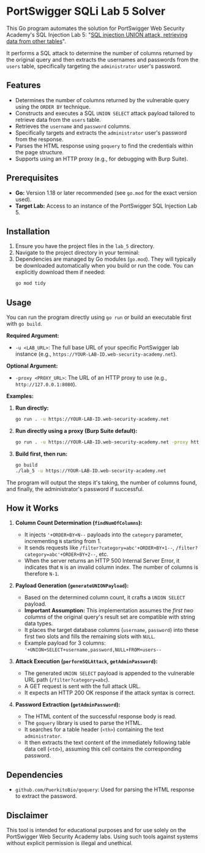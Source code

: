 # PortSwigger SQLi Lab 5 Solver

This Go program automates the solution for PortSwigger Web Security Academy's SQL Injection Lab 5: "[SQL injection UNION attack, retrieving data from other tables](https://portswigger.net/web-security/sql-injection/union-attacks/lab-retrieve-data-from-other-tables)".

It performs a SQL attack to determine the number of columns returned by the original query and then extracts the usernames and passwords from the `users` table, specifically targeting the `administrator` user's password.

## Features

*   Determines the number of columns returned by the vulnerable query using the `ORDER BY` technique.
*   Constructs and executes a SQL `UNION SELECT` attack payload tailored to retrieve data from the `users` table.
*   Retrieves the `username` and `password` columns.
*   Specifically targets and extracts the `administrator` user's password from the response.
*   Parses the HTML response using `goquery` to find the credentials within the page structure.
*   Supports using an HTTP proxy (e.g., for debugging with Burp Suite).

## Prerequisites

*   **Go:** Version 1.18 or later recommended (see `go.mod` for the exact version used).
*   **Target Lab:** Access to an instance of the PortSwigger SQL Injection Lab 5.

## Installation

1.  Ensure you have the project files in the `lab_5` directory.
2.  Navigate to the project directory in your terminal:
3.  Dependencies are managed by Go modules (`go.mod`). They will typically be downloaded automatically when you build or run the code. You can explicitly download them if needed:
    ```bash
    go mod tidy
    ```

## Usage

You can run the program directly using `go run` or build an executable first with `go build`.

**Required Argument:**

*   `-u <LAB_URL>`: The full base URL of your specific PortSwigger lab instance (e.g., `https://YOUR-LAB-ID.web-security-academy.net`).

**Optional Argument:**

*   `-proxy <PROXY_URL>`: The URL of an HTTP proxy to use (e.g., `http://127.0.0.1:8080`).

**Examples:**

1.  **Run directly:**
    ```bash
    go run . -u https://YOUR-LAB-ID.web-security-academy.net
    ```

2.  **Run directly using a proxy (Burp Suite default):**
    ```bash
    go run . -u https://YOUR-LAB-ID.web-security-academy.net -proxy http://127.0.0.1:8080
    ```

3.  **Build first, then run:**
    ```bash
    go build
    ./lab_5 -u https://YOUR-LAB-ID.web-security-academy.net
    ```

The program will output the steps it's taking, the number of columns found, and finally, the administrator's password if successful.

## How it Works

1.  **Column Count Determination (`findNumOfColumns`):**
    *   It injects `'+ORDER+BY+N--` payloads into the `category` parameter, incrementing `N` starting from 1.
    *   It sends requests like `/filter?category=abc'+ORDER+BY+1--`, `/filter?category=abc'+ORDER+BY+2--`, etc.
    *   When the server returns an HTTP 500 Internal Server Error, it indicates that `N` is an invalid column index. The number of columns is therefore `N-1`.

2.  **Payload Generation (`generateUNIONPayload`):**
    *   Based on the determined column count, it crafts a `UNION SELECT` payload.
    *   **Important Assumption:** This implementation assumes the *first two columns* of the original query's result set are compatible with string data types.
    *   It places the target database columns (`username`, `password`) into these first two slots and fills the remaining slots with `NULL`.
    *   Example payload for 3 columns: `'+UNION+SELECT+username,password,NULL+FROM+users--`

3.  **Attack Execution (`performSQLAttack`, `getAdminPassword`):**
    *   The generated `UNION SELECT` payload is appended to the vulnerable URL path (`/filter?category=abc`).
    *   A GET request is sent with the full attack URL.
    *   It expects an HTTP 200 OK response if the attack syntax is correct.

4.  **Password Extraction (`getAdminPassword`):**
    *   The HTML content of the successful response body is read.
    *   The `goquery` library is used to parse the HTML.
    *   It searches for a table header (`<th>`) containing the text `administrator`.
    *   It then extracts the text content of the immediately following table data cell (`<td>`), assuming this cell contains the corresponding password.

## Dependencies

*   `github.com/PuerkitoBio/goquery`: Used for parsing the HTML response to extract the password.

## Disclaimer

This tool is intended for educational purposes and for use solely on the PortSwigger Web Security Academy labs. Using such tools against systems without explicit permission is illegal and unethical.

